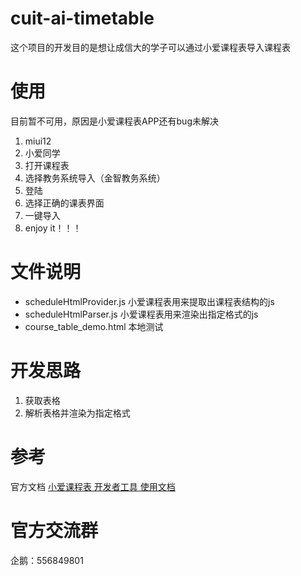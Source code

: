# cuit-ai-timetable

这个项目的开发目的是想让成信大的学子可以通过小爱课程表导入课程表

# 使用

目前暂不可用，原因是小爱课程表APP还有bug未解决

1. miui12
2. 小爱同学
3. 打开课程表
4. 选择教务系统导入（金智教务系统）
5. 登陆
6. 选择正确的课表界面
7. 一键导入
8. enjoy it！！！

# 文件说明

- scheduleHtmlProvider.js 小爱课程表用来提取出课程表结构的js
- scheduleHtmlParser.js 小爱课程表用来渲染出指定格式的js
- course_table_demo.html 本地测试

# 开发思路

1. 获取表格
2. 解析表格并渲染为指定格式

# 参考

官方文档
[小爱课程表 开发者工具 使用文档](https://ldtu0m3md0.feishu.cn/docs/doccnhZPl8KnswEthRXUz8ivnhb)

# 官方交流群

企鹅：556849801